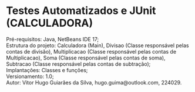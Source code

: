 # Testes Automatizados e JUnit (CALCULADORA)

<p>Pré-requisitos: Java, NetBeans IDE 17;<br>
    Estrutura do projeto: Calculadora (Main), Divisao (Classe responsável pelas contas de divisão), Multiplicacao (Classe responsável pelas contas de Multiplicacao), Soma (Classe responsável pelas contas de soma), Subtracao (Classe responsável pelas contas de subtração);<br>
    Implantações: Classes e funções;<br>
    Versionamento: 1.0;<br>
    Autor: Vitor Hugo Guiarães da Silva, hugo.guima@outlook.com, 224029.<br></p>
